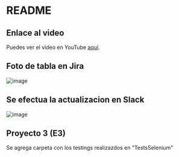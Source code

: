 # README



## Enlace al video

Puedes ver el video en YouTube [aquí](https://youtu.be/QbM4kbXf9jw).

## Foto de tabla en Jira
![image](https://github.com/Tareas-Arellano-Vega/Proyecto1/assets/83191288/1d19d3e8-00d2-4ca4-bd98-a5315b79c730)

## Se efectua la actualizacion en Slack
![image](https://github.com/Tareas-Arellano-Vega/Proyecto1/assets/83191288/ae5973ee-b513-4baa-858e-6affa78b3408)

## Proyecto 3 (E3)
Se agrega carpeta con los testings realizazdos en "TestsSelenium"
